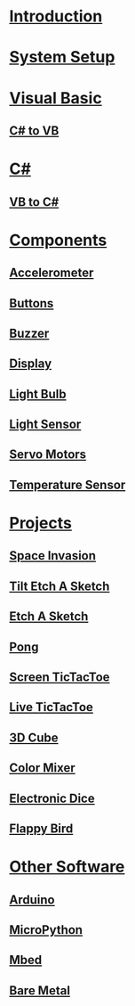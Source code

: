 # [Introduction](intro.md)
# [System Setup](system-setup.md)

# [Visual Basic](vb/intro.md)
## [C# to VB](vb/csharp-to-vb.md)

# [C#](csharp/intro.md)
## [VB to C#](csharp/vb-to-csharp.md)

# [Components](components/intro.md)
## [Accelerometer](components/accelerometer.md)
## [Buttons](components/buttons.md)
## [Buzzer](components/buzzer.md)
## [Display](components/display.md)
## [Light Bulb](components/light-bulb.md)
## [Light Sensor](components/light-sensor.md)
## [Servo Motors](components/servo-motors.md)
## [Temperature Sensor](components/temperature-sensor.md)

# [Projects](projects/intro.md)
## [Space Invasion](projects/space-invasion.md)
## [Tilt Etch A Sketch](projects/tilt-etch-a-sketch.md)
## [Etch A Sketch](projects/etch-a-sketch.md)
## [Pong](projects/pong.md)
## [Screen TicTacToe](projects/screen-tictactoe.md)
## [Live TicTacToe](projects/live-tictactoe.md)
## [3D Cube](projects/3d-cube.md)
## [Color Mixer](projects/color-mixer.md)
## [Electronic Dice](projects/electronic-dice.md)
## [Flappy Bird](projects/flappy-bird.md)

# [Other Software](other-software/intro.md)
## [Arduino](other-software/arduino.md)
## [MicroPython](other-software/micropython.md)
## [Mbed](other-software/mbed.md)
## [Bare Metal](other-software/bare-metal.md)
